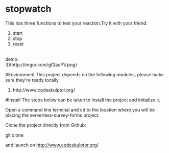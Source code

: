 # stopwatch
This has three functions to test your reaction.Try it with your friend. 
<ol>
<li>start</li>
<li>stop</li>
<li>reset</li>
</ol>
<br>
demo:<br>
![](http://imgur.com/gf2auPV.png)

#Environment
This project depends on the following modules, please make sure they're ready locally.
<ol>
<li>http://www.codeskulptor.org/</li>
</ol>

#Install
The steps below can be taken to install the project and initialize it.

Open a command line terminal and cd to the location where you will be placing the serverless-survey-forms project.

Clone the project directly from Github:

git clone 

and launch on http://www.codeskulptor.org/
